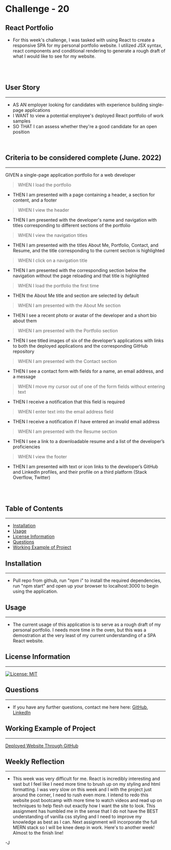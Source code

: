 # Challenge - 20
## React Portfolio

- For this week's challenge, I was tasked with using React to create a responsive SPA for my personal portfolio website. I utilized JSX syntax, react components and conditional rendering to generate a rough draft of what I would like to see for my website. 

<br>
<br>

## User Story
---
- AS AN employer looking for candidates with experience building single-page applications
- I WANT to view a potential employee's deployed React portfolio of work samples
- SO THAT I can assess whether they're a good candidate for an open position

<br>

## Criteria to be considered complete (June. 2022)
---

GIVEN a single-page application portfolio for a web developer
> WHEN I load the portfolio
- THEN I am presented with a page containing a header, a section for content, and a footer
> WHEN I view the header
- THEN I am presented with the developer's name and navigation with titles corresponding to different sections of the portfolio
> WHEN I view the navigation titles
- THEN I am presented with the titles About Me, Portfolio, Contact, and Resume, and the title corresponding to the current section is highlighted
> WHEN I click on a navigation title
- THEN I am presented with the corresponding section below the navigation without the page reloading and that title is highlighted
> WHEN I load the portfolio the first time
- THEN the About Me title and section are selected by default
> WHEN I am presented with the About Me section
- THEN I see a recent photo or avatar of the developer and a short bio about them
> WHEN I am presented with the Portfolio section
- THEN I see titled images of six of the developer’s applications with links to both the deployed applications and the corresponding GitHub repository
> WHEN I am presented with the Contact section
- THEN I see a contact form with fields for a name, an email address, and a message
> WHEN I move my cursor out of one of the form fields without entering text
- THEN I receive a notification that this field is required
> WHEN I enter text into the email address field
- THEN I receive a notification if I have entered an invalid email address
> WHEN I am presented with the Resume section
- THEN I see a link to a downloadable resume and a list of the developer’s proficiencies
> WHEN I view the footer
- THEN I am presented with text or icon links to the developer’s GitHub and LinkedIn profiles, and their profile on a third platform (Stack Overflow, Twitter) 

<br>
<br>

## Table of Contents
---
- [Installation](#installation)
- [Usage](#usage)
- [License Information](#license-information)
- [Questions](#questions)
- [Working Example of Project](#working-example-of-project)

## Installation
---
- Pull repo from github, run "npm i" to install the required dependencies, run "npm start" and open up your browser to localhost:3000 to begin using the application.

## Usage
---
- The current usage of this application is to serve as a rough draft of my personal portfolio. I needs more time in the oven, but this was a demostration at the very least of my current understanding of a SPA React website.

## License Information
---
[![License: MIT](https://img.shields.io/badge/License-MIT-blue.svg)](https://opensource.org/licenses/MIT)
<br/>

## Questions
---
- If you have any further questions, contact me here here: [GitHub](https://github.com/jared-ruiz), [LinkedIn](https://www.linkedin.com/in/jaredruiz/)

## Working Example of Project
---
[Deployed Website Through GitHub](https://jared-ruiz.github.io/Personal-Portfolio/)

## Weekly Reflection
---

- This week was very difficult for me. React is incredibly interesting and vast but I feel like I need more time to brush up on my styling and html formatting. I was very slow on this week and I with the project just around the corner, I need to rush even more. I intend to redo this website post bootcamp with more time to watch videos and read up on techniques to help flesh out exactly how I want the site to look. This assignment has humbled me in the sense that I do not have the BEST understanding of vanilla css styling and I need to improve my knowledge as best as I can. Next assignment will incorporate the full MERN stack so I will be knee deep in work. Here's to another week! Almost to the finish line!

-J